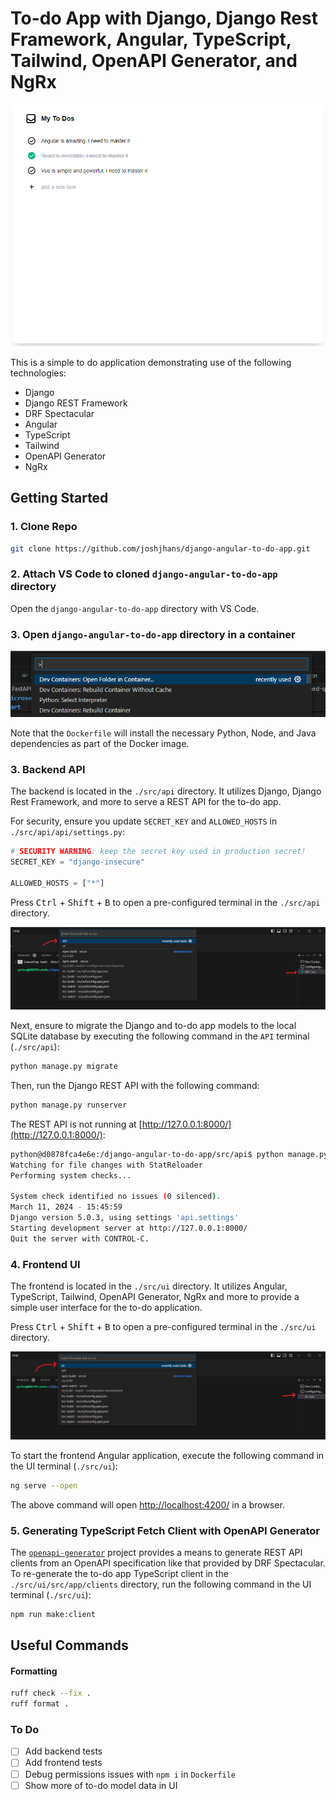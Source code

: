 # To-do App with Django, Django Rest Framework, Angular, TypeScript, Tailwind, OpenAPI Generator, and NgRx

![alt text](src/docs/static/to-do-app.png)

This is a simple to do application demonstrating use of the following technologies:

- Django
- Django REST Framework
- DRF Spectacular
- Angular
- TypeScript
- Tailwind
- OpenAPI Generator
- NgRx

## Getting Started

### 1. Clone Repo

```bash
git clone https://github.com/joshjhans/django-angular-to-do-app.git
```

### 2. Attach VS Code to cloned `django-angular-to-do-app` directory

Open the `django-angular-to-do-app` directory with VS Code.

### 3. Open `django-angular-to-do-app` directory in a container

![VS Code Open Folder in Container](src/docs/static/open-folder-in-container.png)

Note that the `Dockerfile` will install the necessary Python, Node, and Java dependencies as part of the Docker image.

### 3. Backend API

The backend is located in the `./src/api` directory. It utilizes Django, Django Rest Framework, and more to serve a REST API for the to-do app.

For security, ensure you update `SECRET_KEY` and `ALLOWED_HOSTS` in `./src/api/api/settings.py`:

```python
# SECURITY WARNING: keep the secret key used in production secret!
SECRET_KEY = "django-insecure"

ALLOWED_HOSTS = ["*"]
```

Press <kbd>Ctrl</kbd> + <kbd>Shift</kbd> + <kbd>B</kbd> to open a pre-configured terminal in the `./src/api` directory.

![alt text](src/docs/static/api-terminal.png)

Next, ensure to migrate the Django and to-do app models to the local SQLite database by executing the following command in the `API` terminal (`./src/api`):

```bash
python manage.py migrate
```

Then, run the Django REST API with the following command:

```bash
python manage.py runserver
```

The REST API is not running at [http://127.0.0.1:8000/](http://127.0.0.1:8000/):

```bash
python@d0878fca4e6e:/django-angular-to-do-app/src/api$ python manage.py runserver
Watching for file changes with StatReloader
Performing system checks...

System check identified no issues (0 silenced).
March 11, 2024 - 15:45:59
Django version 5.0.3, using settings 'api.settings'
Starting development server at http://127.0.0.1:8000/
Quit the server with CONTROL-C.
```

### 4. Frontend UI

The frontend is located in the `./src/ui` directory. It utilizes Angular, TypeScript, Tailwind, OpenAPI Generator, NgRx and more to provide a simple user interface for the to-do application.

Press <kbd>Ctrl</kbd> + <kbd>Shift</kbd> + <kbd>B</kbd> to open a pre-configured terminal in the `./src/ui` directory.

![alt text](src/docs/static/ui-terminal.png)

To start the frontend Angular application, execute the following command in the UI terminal (`./src/ui`):

```bash
ng serve --open
```

The above command will open [http://localhost:4200/](http://localhost:4200/) in a browser.

### 5. Generating TypeScript Fetch Client with OpenAPI Generator

The [`openapi-generator`](https://github.com/OpenAPITools/openapi-generator) project provides a means to generate REST API clients from an OpenAPI specification like that provided by DRF Spectacular. To re-generate the to-do app TypeScript client in the `./src/ui/src/app/clients` directory, run the following command in the UI terminal (`./src/ui`):

```bash
npm run make:client
```

## Useful Commands

#### Formatting

```bash
ruff check --fix .
ruff format .
```

### To Do

- [ ] Add backend tests
- [ ] Add frontend tests
- [ ] Debug permissions issues with `npm i` in `Dockerfile`
- [ ] Show more of to-do model data in UI
